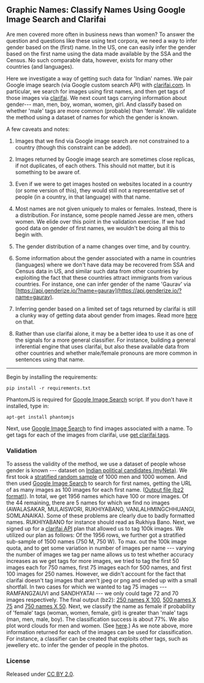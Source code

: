 ## Graphic Names: Classify Names Using Google Image Search and Clarifai

Are men covered more often in business news than women? To answer the question and questions like these using text corpora, we need a way to infer gender based on the (first) name. In the US, one can easily infer the gender based on the first name using the data made available by the SSA and the Census. No such comparable data, however, exists for many other countries (and languages). 

Here we investigate a way of getting such data for 'Indian' names. We pair Google image search (via Google custom search API) with [clarifai.com](http://clarifai.com). In particular, we search for images using first names, and then get tags of those images via [clarifai](http://clarifai.com). We next count tags carrying information about gender--- man, men, boy, woman, women, girl. And classify based on whether 'male' tags are more common (probable) than 'female'. We validate the method using a dataset of names for which the gender is known. 

A few caveats and notes:   

1. Images that we find via Google image search are not constrained to a country (though this constraint can be added).   

2. Images returned by Google image search are sometimes close replicas, if not duplicates, of each others. This should not matter, but it is something to be aware of.   

3. Even if we were to get images hosted on websites located in a country (or some version of this), they would still not a representative set of people (in a country, in that language) with that name.   

4. Most names are not given uniquely to males or females. Instead, there is a distribution. For instance, some people named Jesse are men, others women. We elide over this point in the validation exercise. If we had good data on gender of first names, we wouldn't be doing all this to begin with.   

5. The gender distribution of a name changes over time, and by country.   

6. Some information about the gender associated with a name in countries (languages) where we don't have data may be recovered from SSA and Census data in US, and similar such data from other countries by exploiting the fact that these countries attract immigrants from various countries. For instance, one can infer gender of the name 'Gaurav' via [https://api.genderize.io/?name=gaurav](https://api.genderize.io/?name=gaurav).   

7. Inferring gender based on a limited set of tags returned by clarifai is still a clunky way of getting data about gender from images. Read more [here](http://gbytes.gsood.com/2015/12/31/clarifaing-the-future-of-clarifai-some-thoughts/) on that.   

8. Rather than use clarifai alone, it may be a better idea to use it as one of the signals for a more general classifier. For instance, building a general inferential engine that uses clarifai, but also these available data from other countries and whether male/female pronouns are more common in sentences using that name.      

----

Begin by installing the requirements:

```
pip install -r requirements.txt
```

PhantomJS is required for [Google Image Search](google_image_search.py) script. If you don't have it installed, type in:

```
apt-get install phantomjs
```

Next, use [Google Image Search](scripts/google_image_search/) to find images associated with a name. To get tags for each of the images from clarifai, use [get clarifai tags](scripts/get_clarifai_tags/).  

### Validation

To assess the validity of the method, we use a dataset of people whose gender is known --- dataset on [Indian political candidates (myNeta)](https://github.com/soodoku/indian-politician-bios). We first took a [stratified random sample](scripts/utils/) of 1000 men and 1000 women. And then used [Google Image Search](scripts/google_image_search/) to search for first names, getting the URL of as many images as 100 images for each first name. ([Output file (bz2 format)](validate/output-img-(1000%2B1000).csv.bz2)). In total, we get 1956 names which have 100 or more images. Of the 44 remaining, there are 5 names for which we find no images (AWALASAKAR, MULAISWORI, RUKHIYABANO, VANLALHMINGCHHUANGI, SOMLANAIKA). Some of these problems are clearly due to badly formatted names. RUKHIYABANO for instance should read as Rukhiya Bano. Next, we signed up for a [clarifai API](http://clarifai.com) plan that allowed us to tag 100k images. We utilized our plan as follows: Of the 1956 rows, we further got a stratified sub-sample of 1500 names (750 M, 750 W). To max. out the 100k image quota, and to get some variation in number of images per name --- varying the number of images we tag per name allows us to test whether accuracy increases as we get tags for more images, we tried to tag the first 50 images each for 750 names, first 75 images each for 500 names, and first 100 images for 250 names. However, we didn't account for the fact that clarifai doesn't tag images that aren't jpeg or png and ended up with a small shortfall. In two cases for which we wanted to tag 75 images --- RAMFANGZAUVI and SANDHYATAI --- we only could tage 72 and 70 images respectively. The final output (bz2): [250 names X 100](validate/output-img-tag-250x100.csv.bz2), [500 names X 75](validate/output-img-tag-500x75.csv.bz2) and [750 names X 50](validate/output-img-tag-750x50.csv.bz2). Next, we classify the name as female if probability of 'female' tags (woman, women, female, girl) is greater than 'male' tags (man, men, male, boy). The classification success is about 77%. We also plot word clouds for men and women. (See [here](validate/valid.md).) As we note above, more information returned for each of the images can be used for classification. For instance, a classifier can be created that exploits other tags, such as jewellery etc. to infer the gender of people in the photos.  

### License
Released under [CC BY 2.0](https://creativecommons.org/licenses/by/2.0/).
